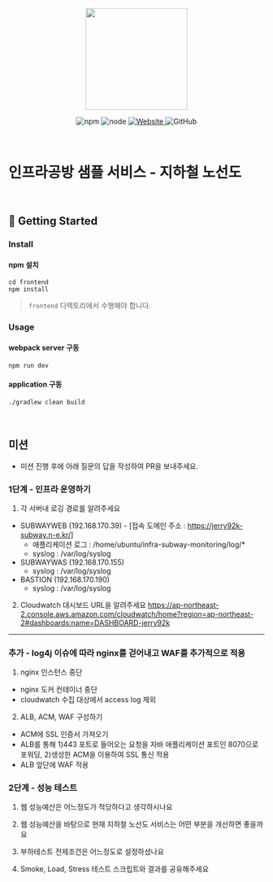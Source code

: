 <p align="center">
    <img width="200px;" src="https://raw.githubusercontent.com/woowacourse/atdd-subway-admin-frontend/master/images/main_logo.png"/>
</p>
<p align="center">
  <img alt="npm" src="https://img.shields.io/badge/npm-%3E%3D%205.5.0-blue">
  <img alt="node" src="https://img.shields.io/badge/node-%3E%3D%209.3.0-blue">
  <a href="https://edu.nextstep.camp/c/R89PYi5H" alt="nextstep atdd">
    <img alt="Website" src="https://img.shields.io/website?url=https%3A%2F%2Fedu.nextstep.camp%2Fc%2FR89PYi5H">
  </a>
  <img alt="GitHub" src="https://img.shields.io/github/license/next-step/atdd-subway-service">
</p>

<br>

# 인프라공방 샘플 서비스 - 지하철 노선도

<br>

## 🚀 Getting Started

### Install
#### npm 설치
```
cd frontend
npm install
```
> `frontend` 디렉토리에서 수행해야 합니다.

### Usage
#### webpack server 구동
```
npm run dev
```
#### application 구동
```
./gradlew clean build
```
<br>

## 미션

* 미션 진행 후에 아래 질문의 답을 작성하여 PR을 보내주세요.

### 1단계 - 인프라 운영하기
1. 각 서버내 로깅 경로를 알려주세요
- SUBWAYWEB (192.168.170.39) - \[접속 도메인 주소 : https://jerry92k-subway.n-e.kr/]
  - 애플리케이션 로그 : /home/ubuntu/infra-subway-monitoring/log/*
  - syslog : /var/log/syslog
- SUBWAYWAS (192.168.170.155)
  - syslog : /var/log/syslog
- BASTION (192.168.170.190)
    - syslog : /var/log/syslog
    
2. Cloudwatch 대시보드 URL을 알려주세요 
https://ap-northeast-2.console.aws.amazon.com/cloudwatch/home?region=ap-northeast-2#dashboards:name=DASHBOARD-jerry92k

---
### 추가 - log4j 이슈에 따라 nginx를 걷어내고 WAF를 추가적으로 적용
1. nginx 인스턴스 중단
  - nginx 도커 컨테이너 중단
  - cloudwatch 수집 대상에서 access log 제외
2. ALB, ACM, WAF 구성하기
  - ACM에 SSL 인증서 가져오기
  - ALB를 통해 1)443 포트로 들어오는 요청을 자바 애플리케이션 포트인 8070으로 포워딩, 2)생성한 ACM을 이용하여 SSL 통신 적용
  - ALB 앞단에 WAF 적용

### 2단계 - 성능 테스트
1. 웹 성능예산은 어느정도가 적당하다고 생각하시나요

2. 웹 성능예산을 바탕으로 현재 지하철 노선도 서비스는 어떤 부분을 개선하면 좋을까요

3. 부하테스트 전제조건은 어느정도로 설정하셨나요

4. Smoke, Load, Stress 테스트 스크립트와 결과를 공유해주세요
